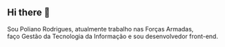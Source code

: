 ## Hi there 👋

Sou Poliano Rodrigues, atualmente trabalho nas Forças Armadas, <br>
faço Gestão da Tecnologia da Informação e sou desenvolvedor front-end.

